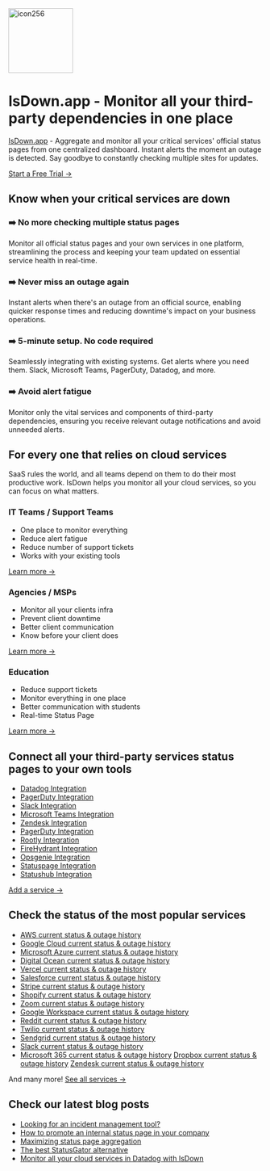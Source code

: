 
<img width="128" alt="icon256" src="https://github.com/isdown/.github/assets/61933/16320a0e-7121-4080-a33c-78dfb2b7923f">

# IsDown.app - Monitor all your third-party dependencies in one place

[IsDown.app](https://isdown.app?utm_source=github-profile) - Aggregate and monitor all your critical services' official status pages from one centralized dashboard. Instant alerts the moment an outage is detected. Say goodbye to constantly checking multiple sites for updates.

[Start a Free Trial →](https://isdown.app/users/sign_up?cta=github-profile)

## Know when your critical services are down

### ➡️ No more checking multiple status pages

Monitor all official status pages and your own services in one platform, streamlining the process and keeping your team updated on essential service health in real-time.

### ➡️ Never miss an outage again

Instant alerts when there's an outage from an official source, enabling quicker response times and reducing downtime's impact on your business operations.

### ➡️ 5-minute setup. No code required

Seamlessly integrating with existing systems. Get alerts where you need them. Slack, Microsoft Teams, PagerDuty, Datadog, and more.

### ➡️ Avoid alert fatigue

Monitor only the vital services and components of third-party dependencies, ensuring you receive relevant outage notifications and avoid unneeded alerts.

## For every one that relies on cloud services

SaaS rules the world, and all teams depend on them to do their most productive work. IsDown helps you monitor all your cloud services, so you can focus on what matters.

### IT Teams / Support Teams
- One place to monitor everything
- Reduce alert fatigue
- Reduce number of support tickets
- Works with your existing tools
  
[Learn more →](https://isdown.app/for-it-teams?utm_source=github-profile)

### Agencies / MSPs
- Monitor all your clients infra
- Prevent client downtime
- Better client communication
- Know before your client does
  
[Learn more →](https://isdown.app/for-managed-service-providers?utm_source=github-profile)

### Education
- Reduce support tickets
- Monitor everything in one place
- Better communication with students
- Real-time Status Page
  
[Learn more →](https://isdown.app/for-k12-schools?utm_source=github-profile)

## Connect all your third-party services status pages to your own tools

- [Datadog Integration](https://isdown.app/datadog-integration)
- [PagerDuty Integration](https://isdown.app/pagerduty-integration)
- [Slack Integration](https://isdown.app/slack-integration)
- [Microsoft Teams Integration](https://isdown.app/teams-integration)
- [Zendesk Integration](https://isdown.app/zendesk-integration)
- [PagerDuty Integration](https://isdown.app/pagerduty-integration)
- [Rootly Integration](https://isdown.app/rootly-integration)
- [FireHydrant Integration](https://isdown.app/firehydrant-integration)
- [Opsgenie Integration](https://isdown.app/opsgenie-integration)
- [Statuspage Integration](https://isdown.app/statuspage-integration)
- [Statushub Integration](https://isdown.app/statushub-integration)

[Add a service →](https://isdown.app/integrations/new)

## Check the status of the most popular services

- [AWS current status & outage history](https://isdown.app/status/aws)
- [Google Cloud current status & outage history](https://isdown.app/status/google-cloud)
- [Microsoft Azure current status & outage history](https://isdown.app/status/azure)
- [Digital Ocean current status & outage history](https://isdown.app/status/digitalocean)
- [Vercel current status & outage history](https://isdown.app/status/vercel)
- [Salesforce current status & outage history](https://isdown.app/status/salesforce)
- [Stripe current status & outage history](https://isdown.app/status/stripe)
- [Shopify current status & outage history](https://isdown.app/status/shopify)
- [Zoom current status & outage history](https://isdown.app/status/zoom)
- [Google Workspace current status & outage history](https://isdown.app/status/google-workspace)
- [Reddit current status & outage history](https://isdown.app/status/reddit)
- [Twilio current status & outage history](https://isdown.app/status/twilio)
- [Sendgrid current status & outage history](https://isdown.app/status/sendgrid)
- [Slack current status & outage history](https://isdown.app/status/slack)
- [Microsoft 365 current status & outage history](https://isdown.app/status/microsoft-365)
[Dropbox current status & outage history](https://isdown.app/status/dropbox)
[Zendesk current status & outage history](https://isdown.app/status/zendesk)

And many more! [See all services →](https://isdown.app/integrations)

## Check our latest blog posts

- [Looking for an incident management tool?](https://isdown.app/blog/looking-for-an-incident-management-tool)
- [How to promote an internal status page in your company](https://isdown.app/blog/how-to-promote-an-internal-status-page-in-your-company)
- [Maximizing status page aggregation](https://isdown.app/blog/unlocking-efficiency-through-unified-monitoring-maximizing-status-page-aggregation)
- [The best StatusGator alternative](https://isdown.app/blog/the-best-statusgator-alternative)
- [Monitor all your cloud services in Datadog with IsDown](https://isdown.app/blog/monitor-all-your-cloud-services-in-datadog-with-isdown)

